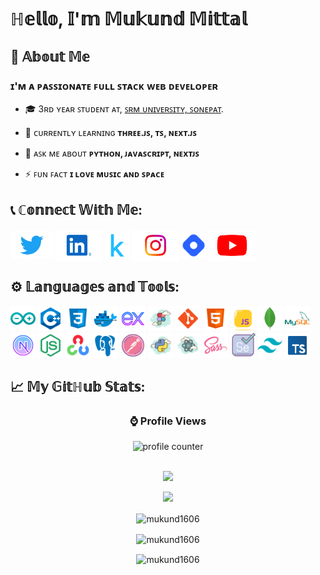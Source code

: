 <h1>ℍ𝕖𝕝𝕝𝕠, 𝕀'𝕞 𝕄𝕦𝕜𝕦𝕟𝕕 𝕄𝕚𝕥𝕥𝕒𝕝</h1>

## 📖 𝔸𝕓𝕠𝕦𝕥 𝕄𝕖

### ɪ'ᴍ ᴀ ᴘᴀꜱꜱɪᴏɴᴀᴛᴇ ꜰᴜʟʟ ꜱᴛᴀᴄᴋ ᴡᴇʙ ᴅᴇᴠᴇʟᴏᴘᴇʀ

- 🎓 3ʀᴅ ʏᴇᴀʀ ꜱᴛᴜᴅᴇɴᴛ ᴀᴛ, [ꜱʀᴍ ᴜɴɪᴠᴇʀꜱɪᴛʏ, ꜱᴏɴᴇᴘᴀᴛ](https://srmuniversity.ac.in/).

- 🌱 ᴄᴜʀʀᴇɴᴛʟʏ ʟᴇᴀʀɴɪɴɢ **ᴛʜʀᴇᴇ.ᴊꜱ, ᴛꜱ, ɴᴇxᴛ.ᴊꜱ**

- 💬 ᴀꜱᴋ ᴍᴇ ᴀʙᴏᴜᴛ **ᴘʏᴛʜᴏɴ, ᴊᴀᴠᴀꜱᴄʀɪᴘᴛ, ɴᴇxᴛᴊꜱ**

- ⚡ ꜰᴜɴ ꜰᴀᴄᴛ **ɪ ʟᴏᴠᴇ ᴍᴜꜱɪᴄ ᴀɴᴅ ꜱᴘᴀᴄᴇ**

<!-- - 🔭 ᴄᴜʀʀᴇɴᴛʟʏ ᴡᴏʀᴋɪɴɢ ᴏɴ [ʟᴇᴀʀɴɪɴɢ ᴛʜʀᴇᴇ.ᴊꜱ](https://github.com/mukund1606/learning-three-js) -->

## 📞 ℂ𝕠𝕟𝕟𝕖𝕔𝕥 𝕎𝕚𝕥𝕙 𝕄𝕖:

<p align="left">
<!-- Twitter -->
  <a href="https://twitter.com/mukund166" target="blank"><img align="center" src="./icons/twitter.svg" alt="mukund1606" height="45" /></a>
<!-- LinkedIn -->
  <a href="https://linkedin.com/in/mukund1606" target="blank"><img align="center" src="./icons/linkedin.svg" alt="mukund1606" height="50" /></a>
<!-- Kaggle -->
  <a href="https://kaggle.com/mukundmittal" target="blank"><img align="center" src="./icons/kaggle.svg" alt="mukundmittal" height="40" /></a>
<!-- Instagram -->
  <a href="https://instagram.com/mukund1606" target="blank"><img align="center" src="./icons/ig.svg" alt="mukund1606" height="50" /></a>
<!-- HashNode -->
  <a href="https://hashnode.com/@mukund1606" target="blank"><img align="center" src="./icons/hashnode.svg" alt="@mukund1606" height="40" /></a>
<!-- Youtube -->
  <a href="https://www.youtube.com/@mukund1606" target="blank"><img align="center" src="./icons/yt.svg" alt="@mukund1606" height="50" /></a>
</p>

## ⚙️ 𝕃𝕒𝕟𝕘𝕦𝕒𝕘𝕖𝕤 𝕒𝕟𝕕 𝕋𝕠𝕠𝕝𝕤:

<p align="left">
<!-- Arduino -->
<a href="https://www.arduino.cc/" target="_blank" rel="noreferrer"> <img src="./icons/arduino.svg" alt="arduino" height="40"/></a>
<!-- C++ -->
<a href="https://www.w3schools.com/cpp/" target="_blank" rel="noreferrer"> <img src="./icons/cpp.svg" alt="cplusplus" height="40"/></a> 
<!-- CSS -->
<a href="https://www.w3schools.com/css/" target="_blank" rel="noreferrer"> <img src="./icons/css.svg" alt="css3" height="40"/></a>
<!-- Docker -->
<a href="https://www.docker.com/" target="_blank" rel="noreferrer"> <img src="./icons/docker.svg" alt="docker" height="40"/></a>
<!-- Express -->
<a href="https://expressjs.com" target="_blank" rel="noreferrer"> <img src="./icons/express.svg" alt="express" height="40"/></a>
<!-- Figma -->
<a href="https://www.figma.com/" target="_blank" rel="noreferrer"> <img src="./icons/figma.svg" alt="figma" height="40"/></a>
<!-- Git -->
<a href="https://git-scm.com/" target="_blank" rel="noreferrer"> <img src="./icons/git.svg" alt="git" height="40"/></a>
<!-- HTML5 -->
<a href="https://www.w3.org/html/" target="_blank" rel="noreferrer"> <img src="./icons/html.svg" alt="html5" height="40"/></a>
<!-- JS -->
<a href="https://developer.mozilla.org/en-US/docs/Web/JavaScript" target="_blank" rel="noreferrer"> <img src="./icons/js.svg" alt="javascript" width="40" height="40"/></a>
<!-- MongoDB -->
<a href="https://www.mongodb.com/" target="_blank" rel="noreferrer"> <img src="./icons/mongodb.svg" alt="mongodb" height="40"/></a>
<!-- MySQL -->
<a href="https://www.mysql.com/" target="_blank" rel="noreferrer"> <img src="./icons/mysql.svg" alt="mysql" height="40"/></a>
<!-- NextJS -->
<a href="https://nextjs.org/" target="_blank" rel="noreferrer"> <img src="./icons/nextjs.svg" alt="nextjs" height="40"/></a>
<!-- NodeJS -->
<a href="https://nodejs.org" target="_blank" rel="noreferrer"> <img src="./icons/nodejs.svg" alt="nodejs" height="40"/></a>
<!-- OpenCV -->
<a href="https://opencv.org/" target="_blank" rel="noreferrer"> <img src="./icons/opencv.svg" alt="opencv" height="40"/></a>
<!-- Postgress SQL -->
<a href="https://www.postgresql.org" target="_blank" rel="noreferrer"> <img src="./icons/postgres.svg" alt="postgresql" height="40"/></a>
<!-- Postman -->
<a href="https://postman.com" target="_blank" rel="noreferrer"> <img src="./icons/postman.svg" alt="postman" height="40"/></a>
<!-- Python -->
<a href="https://www.python.org" target="_blank" rel="noreferrer"> <img src="./icons/python.svg" alt="python" height="40"/></a>
<!-- React -->
<a href="https://reactjs.org/" target="_blank" rel="noreferrer"> <img src="./icons/react.svg" alt="react" height="40"/></a>
<!-- SASS -->
<a href="https://sass-lang.com" target="_blank" rel="noreferrer"> <img src="./icons/sass.svg" alt="sass" height="40"/></a>
<!-- Selenium -->
<a href="https://www.selenium.dev" target="_blank" rel="noreferrer"> <img src="./icons/selenium.svg" alt="selenium" height="40"/></a>
<!-- Tailwind -->
<a href="https://tailwindcss.com/" target="_blank" rel="noreferrer"> <img src="./icons/tailwind.svg" alt="tailwind" height="40"/></a>
<!-- TypeScript -->
<a href="https://www.typescriptlang.org/" target="_blank" rel="noreferrer"> <img src="./icons/ts.svg" alt="typescript" height="40"/></a>
</p>

## 📈 𝕄𝕪 𝔾𝕚𝕥ℍ𝕦𝕓 𝕊𝕥𝕒𝕥𝕤:

<div align="center">

### ⌚ Profile Views

<img src="https://profile-counter.glitch.me/mukund1606/count.svg" alt="profile counter">

<br />
<br />

<!-- Profile Stats -->
  <p align="center">
    <picture>
      <source
        srcset="https://githubstats.mukund.page/api?username=mukund1606&show_icons=true&theme=dark"
        media="(prefers-color-scheme: dark)"
      />
      <source
        srcset="https://githubstats.mukund.page/api?username=mukund1606&show_icons=true"
        media="(prefers-color-scheme: light), (prefers-color-scheme: no-preference)"
      />
      <img src="https://githubstats.mukund.page/api?username=mukund1606&show_icons=true" />
    </picture>
  </p>
<!-- Contribution Stats -->
  <p align="center">
    <picture>
      <source
        srcset="https://githubstreakstats.mukund.page?user=mukund1606&theme=dark&date_format=j%20M%5B%20Y%5D"
        media="(prefers-color-scheme: dark)"
      />
      <source
        srcset="https://githubstreakstats.mukund.page?user=mukund1606&date_format=j%20M%5B%20Y%5D"
        media="(prefers-color-scheme: light), (prefers-color-scheme: no-preference)"
      />
      <img src="https://githubstreakstats.mukund.page?user=mukund1606&date_format=j%20M%5B%20Y%5D" />
    </picture>
  </p>
    <picture>
      <source
        srcset="https://githubstats.mukund.page/api/top-langs/?username=mukund1606&size_weight=0.5&count_weight=0.5&theme=dark&layout=compact&exclude_repo="
        media="(prefers-color-scheme: dark)"
      />
      <source
        srcset="https://githubstats.mukund.page/api/top-langs/?username=mukund1606&size_weight=0.5&count_weight=0.5&layout=compact&exclude_repo="
        media="(prefers-color-scheme: light), (prefers-color-scheme: no-preference)"
      />
      <img align="center" src="https://githubstats.mukund.page/api/top-langs/?username=mukund1606&size_weight=0.5&count_weight=0.5&layout=compact&exclude_repo=" alt="mukund1606" />
    </picture>
<!-- Most Used Languages -->
  <p align="center">
  </p>
<!-- Wakatime Stats -->
  <p align="center">
    <picture>
      <source
        srcset="https://githubstats.mukund.page/api/wakatime?username=mukund1606&v=2&theme=dark&layout=compact"
        media="(prefers-color-scheme: dark)"
      />
      <source
        srcset="https://githubstats.mukund.page/api/wakatime?username=mukund1606&v=2&layout=compact"
        media="(prefers-color-scheme: light), (prefers-color-scheme: no-preference)"
      />
      <img align="center" src="https://githubstats.mukund.page/api/wakatime?username=mukund1606&v=2&layout=compact" alt="mukund1606" />
    </picture>
  </p>
<!-- Trophies -->
  <p align="center">
    <picture>
      <source
        srcset="https://github-profile-trophy.vercel.app/?username=mukund1606&margin-w=15&margin-h=15&theme=alduin"
        media="(prefers-color-scheme: dark)"
      />
      <source
        srcset="https://github-profile-trophy.vercel.app/?username=mukund1606&margin-w=15&margin-h=15"
        media="(prefers-color-scheme: light), (prefers-color-scheme: no-preference)"
      />
      <img align="center" src="https://github-profile-trophy.vercel.app/?username=mukund1606&margin-w=15&margin-h=15" alt="mukund1606" />
    </picture>
  </p>
</div>
